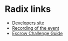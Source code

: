 # Radix links

- [Developers site](https://developers.radixdlt.com/)
- [Recording of the event](https://www.youtube.com/watch?v=8uYVmN1uSh0)
- [Escrow Challenge Guide](https://docs.google.com/document/d/1qiSt7ufToiDN1UXDMxz8WwkydtgJshg6cJpXojItBNo/edit#heading=h.vl3bfr1fa6qa)
